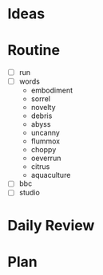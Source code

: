 # Ideas
# Routine
- [ ] run
- [ ] words
	- embodiment
	- sorrel
	- novelty
	- debris
	- abyss
	- uncanny
	- flummox
	- choppy
	- oeverrun
	- citrus
	- aquaculture
- [ ] bbc
- [ ] studio
# Daily Review

# Plan
